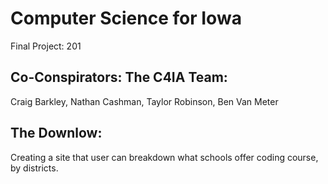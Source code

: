 # Computer Science for Iowa
Final Project: 201



## Co-Conspirators: The C4IA Team:
Craig Barkley, Nathan Cashman, Taylor Robinson, Ben Van Meter

## The Downlow:
Creating a site that user can breakdown what schools offer coding course, by districts.
